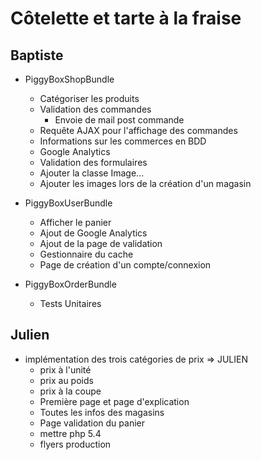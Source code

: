 # Côtelette et tarte à la fraise

## Baptiste

* PiggyBoxShopBundle
	* Catégoriser les produits
	* Validation des commandes
		* Envoie de mail post commande
	* Requête AJAX pour l'affichage des commandes
	* Informations sur les commerces en BDD
	* Google Analytics
	* Validation des formulaires
	* Ajouter la classe Image...
	* Ajouter les images lors de la création d'un magasin

* PiggyBoxUserBundle
	* Afficher le panier
	* Ajout de Google Analytics
	* Ajout de la page de validation
	* Gestionnaire du cache
	* Page de création d'un compte/connexion

* PiggyBoxOrderBundle
	* Tests Unitaires

## Julien

* implémentation des trois catégories de prix => JULIEN
	* prix à l'unité
	* prix au poids
	* prix à la coupe
 	* Première page et page d'explication
	* Toutes les infos des magasins
	* Page validation du panier
	* mettre php 5.4
	* flyers production
